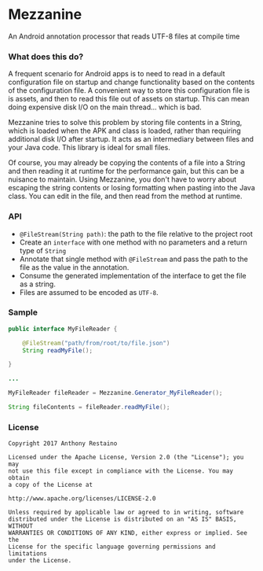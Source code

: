 # Mezzanine
An Android annotation processor that reads UTF-8 files at compile time

### What does this do?
A frequent scenario for Android apps is to need to read in a default configuration file on startup and change functionality based on the contents of the configuration file. A convenient way to store this configuration file is is assets, and then to read this file out of assets on startup. This can mean doing expensive disk I/O on the main thread... which is bad.

Mezzanine tries to solve this problem by storing file contents in a String, which is loaded when the APK and class is loaded, rather than requiring additional disk I/O after startup. It acts as an intermediary between files and your Java code. This library is ideal for small files.

Of course, you may already be copying the contents of a file into a String and then reading it at runtime for the performance gain, but this can be a nuisance to maintain. Using Mezzanine, you don't have to worry about escaping the string contents or losing formatting when pasting into the Java class. You can edit in the file, and then read from the method at runtime.

### API
- `@FileStream(String path)`: the path to the file relative to the project root
- Create an `interface` with one method with no parameters and a return type of `String`
- Annotate that single method with `@FileStream` and pass the path to the file as the value in the annotation.
- Consume the generated implementation of the interface to get the file as a string.
- Files are assumed to be encoded as `UTF-8`.

### Sample
```Java
public interface MyFileReader {

    @FileStream("path/from/root/to/file.json")
    String readMyFile();

}

...

MyFileReader fileReader = Mezzanine.Generator_MyFileReader();

String fileContents = fileReader.readMyFile();
```

### License
````
Copyright 2017 Anthony Restaino

Licensed under the Apache License, Version 2.0 (the "License"); you may 
not use this file except in compliance with the License. You may obtain 
a copy of the License at

http://www.apache.org/licenses/LICENSE-2.0

Unless required by applicable law or agreed to in writing, software 
distributed under the License is distributed on an "AS IS" BASIS, WITHOUT 
WARRANTIES OR CONDITIONS OF ANY KIND, either express or implied. See the 
License for the specific language governing permissions and limitations 
under the License.
````
